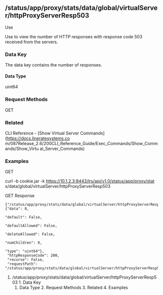 ## /status/app/proxy/stats/data/global/virtualServer/httpProxyServerResp503

Use

Use to view the number of HTTP responses with response code 503 received from
the servers.

### Data Key

The data key contains the number of responses.

#### Data Type

uint64

### Request Methods

GET

### Related

CLI Reference - [Show Virtual Server Commands](https://docs.lineratesystems.co
m/087Release_2.6/200CLI_Reference_Guide/Exec_Commands/Show_Commands/Show_Virtu
al_Server_Commands)

### Examples

GET

curl -b cookie.jar -k https://10.1.2.3:8443/lrs/api/v1.0/status/app/proxy/stat
s/data/global/virtualServer/httpProxyServerResp503

GET Response

    
    
    {"/status/app/proxy/stats/data/global/virtualServer/httpProxyServerResp503": {"data": 0,
                                                                                "default": False,
                                                                                "defaultAllowed": False,
                                                                                "deleteAllowed": False,
                                                                                "numChildren": 0,
                                                                                "type": "uint64"},
     "httpResponseCode": 200,
     "recurse": False,
     "requestPath": "/status/app/proxy/stats/data/global/virtualServer/httpProxyServerResp503"}
    

  1. /status/app/proxy/stats/data/global/virtualServer/httpProxyServerResp503
    1. Data Key
      1. Data Type
    2. Request Methods
    3. Related
    4. Examples

